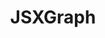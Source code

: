 ---
title: JSXGraph
title_only: true
header: JSXGraph - Dynamic Mathematics with JavaScript
menu_title: Home
order: 0
layout: splash
is_home: true
splash:
  image: /media/splash.jpg
  color: var(--bs-primary)
  content:
    - file: start

sections:

  - file: example1
    layout: board-block
    data:
      boardid: example1
      title: Apollonian circle packing 
      link: /share
      target: _blank

  - file: example2
    layout: board-block
    data:
      boardid: example2
      board_pos: second
      title: Surface plot
      link: /share
      target: _blank
      
  - file: example3
    layout: board-block
    data:
      boardid: example3
      title: Continuous function
      link: /share
      target: _blank
      
  - file: features
    layout: board-block
    data:
      boardid: features
      board_pos: second
      title: Euler line
      link: /share
      target: _blank


  - file: technicalfeatures
    layout: board-block
    data:
      boardid: technicalfeatures
      title: Sphere
      link: /share
      target: _blank      
     
  - file: opensource
    layout: board-block
    data:
      boardid: opensource
      board_pos: second
      title: Mirror, Mirror on the Wall ...
      link: /share
      target: _blank
 
  - file: license
    layout: board-block
    data:
      boardid: license
      title: Vectorfield
      link: /share
      target: _blank

---